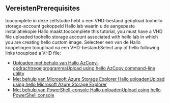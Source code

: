 ## <a name="prerequisites"></a><span data-ttu-id="016de-101">Vereisten</span><span class="sxs-lookup"><span data-stu-id="016de-101">Prerequisites</span></span> 
<span data-ttu-id="016de-102">toocomplete in deze zelfstudie hebt u een VHD-bestand geüpload toohello storage-account gekoppeld Hallo lab waarin u de aangepaste installatiekopie Hallo maakt.</span><span class="sxs-lookup"><span data-stu-id="016de-102">toocomplete this tutorial, you must have a VHD file uploaded toohello storage account associated with hello lab in which you are creating hello custom image.</span></span> <span data-ttu-id="016de-103">Selecteer een van de Hallo koppelingen tooupload na een VHD-bestand:</span><span class="sxs-lookup"><span data-stu-id="016de-103">Select any of hello following links tooupload a VHD file:</span></span>

- [<span data-ttu-id="016de-104">Uploaden met behulp van Hallo AzCopy-opdrachtregelprogramma</span><span class="sxs-lookup"><span data-stu-id="016de-104">Upload using hello AzCopy command-line utility</span></span>](../articles/devtest-lab/devtest-lab-upload-vhd-using-azcopy.md)
- [<span data-ttu-id="016de-105">Met behulp van Microsoft Azure Storage Explorer Hallo uploaden</span><span class="sxs-lookup"><span data-stu-id="016de-105">Upload using hello Microsoft Azure Storage Explorer</span></span>](../articles/devtest-lab/devtest-lab-upload-vhd-using-storage-explorer.md)
- [<span data-ttu-id="016de-106">Met behulp van PowerShell-console Hallo uploaden</span><span class="sxs-lookup"><span data-stu-id="016de-106">Upload using hello PowerShell console</span></span>](../articles/devtest-lab/devtest-lab-upload-vhd-using-powershell.md)
